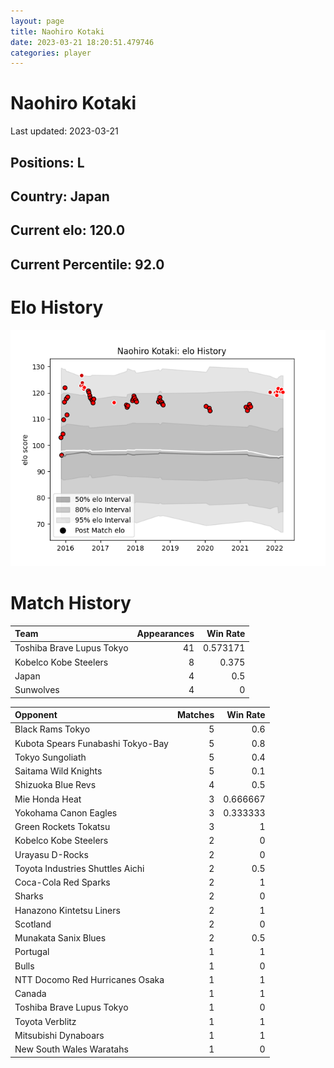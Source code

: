 ```yaml
---  
layout: page  
title: Naohiro Kotaki  
date: 2023-03-21 18:20:51.479746  
categories: player  
---
```

# Naohiro Kotaki


Last updated: 2023-03-21
## Positions: L

## Country: Japan

## Current elo: 120.0

## Current Percentile: 92.0

# Elo History


![elo history](history_NaohiroKotaki.png)
# Match History


| Team                      |   Appearances |   Win Rate |
|:--------------------------|--------------:|-----------:|
| Toshiba Brave Lupus Tokyo |            41 |   0.573171 |
| Kobelco Kobe Steelers     |             8 |   0.375    |
| Japan                     |             4 |   0.5      |
| Sunwolves                 |             4 |   0        |

| Opponent                          |   Matches |   Win Rate |
|:----------------------------------|----------:|-----------:|
| Black Rams Tokyo                  |         5 |   0.6      |
| Kubota Spears Funabashi Tokyo-Bay |         5 |   0.8      |
| Tokyo Sungoliath                  |         5 |   0.4      |
| Saitama Wild Knights              |         5 |   0.1      |
| Shizuoka Blue Revs                |         4 |   0.5      |
| Mie Honda Heat                    |         3 |   0.666667 |
| Yokohama Canon Eagles             |         3 |   0.333333 |
| Green Rockets Tokatsu             |         3 |   1        |
| Kobelco Kobe Steelers             |         2 |   0        |
| Urayasu D-Rocks                   |         2 |   0        |
| Toyota Industries Shuttles Aichi  |         2 |   0.5      |
| Coca-Cola Red Sparks              |         2 |   1        |
| Sharks                            |         2 |   0        |
| Hanazono Kintetsu Liners          |         2 |   1        |
| Scotland                          |         2 |   0        |
| Munakata Sanix Blues              |         2 |   0.5      |
| Portugal                          |         1 |   1        |
| Bulls                             |         1 |   0        |
| NTT Docomo Red Hurricanes Osaka   |         1 |   1        |
| Canada                            |         1 |   1        |
| Toshiba Brave Lupus Tokyo         |         1 |   0        |
| Toyota Verblitz                   |         1 |   1        |
| Mitsubishi Dynaboars              |         1 |   1        |
| New South Wales Waratahs          |         1 |   0        |